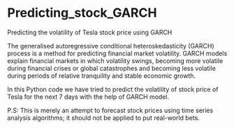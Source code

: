 # Predicting_stock_GARCH
Predicting the volatility of Tesla stock price using GARCH

The generalised autoregressive conditional heteroskedasticity (GARCH) process is a method for predicting financial market volatility. GARCH models explain financial markets in which volatility swings, becoming more volatile during financial crises or global catastrophes and becoming less volatile during periods of relative tranquility and stable economic growth.

In this Python code we have tried to predict the volatility of stock price of Tesla for the next 7 days with the help of GARCH model.

P.S: This is merely an attempt to forecast stock prices using time series analysis algorithms; it should not be applied to put real-world bets.
